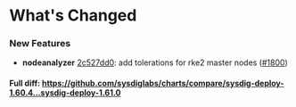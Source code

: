 # What's Changed

### New Features
- **nodeanalyzer** [2c527dd0](https://github.com/sysdiglabs/charts/commit/2c527dd0121e4f13994824effa6a897189a56685): add tolerations for rke2 master nodes ([#1800](https://github.com/sysdiglabs/charts/issues/1800))
#### Full diff: https://github.com/sysdiglabs/charts/compare/sysdig-deploy-1.60.4...sysdig-deploy-1.61.0
